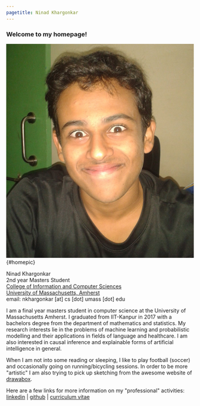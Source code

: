 ```yaml
---
pagetitle: Ninad Khargonkar
---
```


### Welcome to my homepage!

![home](./etc/happy.jpg){#homepic}

Ninad Khargonkar  
2nd year Masters Student  
[College of Information and Computer Sciences](https://www.cics.umass.edu/)  
[University of Massachusetts, Amherst](https://www.umass.edu/)  
email: nkhargonkar [at] cs [dot] umass [dot] edu

I am a final year masters student in computer science at the University of Massachusetts Amherst. 
I graduated from IIT-Kanpur in 2017  with a bachelors degree from the department of mathematics and statistics.
My research interests lie in the problems of machine learning and  probabilistic modelling and their applications in fields
of language and healthcare. I am also interested in causal inference and explainable forms of artificial 
intelligence in general.

When I am not into some reading or sleeping, I like to play football 
(soccer) and occasionally going on running/bicycling sessions. In order to 
be more "artistic" I am also trying to pick up sketching from
the awesome website of [drawabox](https://drawabox.com/).

Here are a few links for more information on my "professional" activities:
[linkedin](https://www.linkedin.com/in/ninadkhargonkar/) |
[github](https://github.com/ninception) |
[curriculum vitae](./etc/CV_NinadKhargonkar.pdf)


